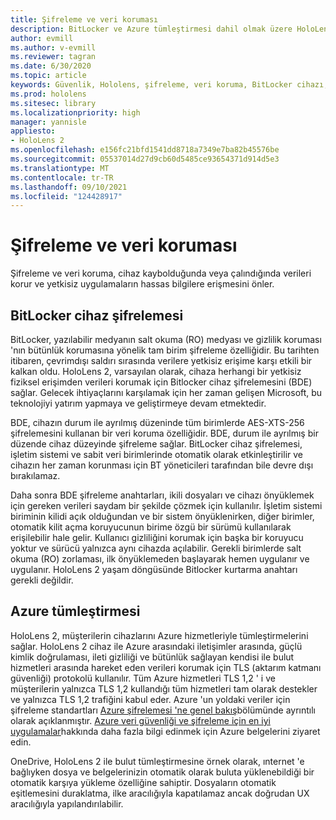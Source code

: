 ```yaml
---
title: Şifreleme ve veri koruması
description: BitLocker ve Azure tümleştirmesi dahil olmak üzere HoloLens 2 cihazda şifreleme ve veri koruması hakkında bilgi edinin.
author: evmill
ms.author: v-evmill
ms.reviewer: tagran
ms.date: 6/30/2020
ms.topic: article
keywords: Güvenlik, Hololens, şifreleme, veri koruma, BitLocker cihazı, BitLocker, BitLocker, BitLocker şifrelemesi, Azure tümleştirmesi,
ms.prod: hololens
ms.sitesec: library
ms.localizationpriority: high
manager: yannisle
appliesto:
- HoloLens 2
ms.openlocfilehash: e156fc21bfd1541dd8718a7349e7ba82b45576be
ms.sourcegitcommit: 05537014d27d9cb60d5485ce93654371d914d5e3
ms.translationtype: MT
ms.contentlocale: tr-TR
ms.lasthandoff: 09/10/2021
ms.locfileid: "124428917"
---
```

# <a name="encryption-and-data-protection"></a>Şifreleme ve veri koruması

Şifreleme ve veri koruma, cihaz kaybolduğunda veya çalındığında verileri korur ve yetkisiz uygulamaların hassas bilgilere erişmesini önler.

## <a name="bitlocker-device-encryption"></a>BitLocker cihaz şifrelemesi

BitLocker, yazılabilir medyanın salt okuma (RO) medyası ve gizlilik koruması 'nın bütünlük korumasına yönelik tam birim şifreleme özelliğidir.  Bu tarihten itibaren, çevrimdışı saldırı sırasında verilere yetkisiz erişime karşı etkili bir kalkan oldu. HoloLens 2, varsayılan olarak, cihaza herhangi bir yetkisiz fiziksel erişimden verileri korumak için Bitlocker cihaz şifrelemesini (BDE) sağlar. Gelecek ihtiyaçlarını karşılamak için her zaman gelişen Microsoft, bu teknolojiyi yatırım yapmaya ve geliştirmeye devam etmektedir.

BDE, cihazın durum ile ayrılmış düzeninde tüm birimlerde AES-XTS-256 şifrelemesini kullanan bir veri koruma özelliğidir. BDE, durum ile ayrılmış bir düzende cihaz düzeyinde şifreleme sağlar. BitLocker cihaz şifrelemesi, işletim sistemi ve sabit veri birimlerinde otomatik olarak etkinleştirilir ve cihazın her zaman korunması için BT yöneticileri tarafından bile devre dışı bırakılamaz.

Daha sonra BDE şifreleme anahtarları, ikili dosyaları ve cihazı önyüklemek için gereken verileri saydam bir şekilde çözmek için kullanılır. İşletim sistemi biriminin kilidi açık olduğundan ve bir sistem önyüklenirken, diğer birimler, otomatik kilit açma koruyucunun birime özgü bir sürümü kullanılarak erişilebilir hale gelir. Kullanıcı gizliliğini korumak için başka bir koruyucu yoktur ve sürücü yalnızca aynı cihazda açılabilir. Gerekli birimlerde salt okuma (RO) zorlaması, ilk önyüklemeden başlayarak hemen uygulanır ve uygulanır. HoloLens 2 yaşam döngüsünde Bitlocker kurtarma anahtarı gerekli değildir.

## <a name="azure-integration"></a>Azure tümleştirmesi 

HoloLens 2, müşterilerin cihazlarını Azure hizmetleriyle tümleştirmelerini sağlar. HoloLens 2 cihaz ile Azure arasındaki iletişimler arasında, güçlü kimlik doğrulaması, ileti gizliliği ve bütünlük sağlayan kendisi ile bulut hizmetleri arasında hareket eden verileri korumak için TLS (aktarım katmanı güvenliği) protokolü kullanılır. Tüm Azure hizmetleri TLS 1,2 ' i ve müşterilerin yalnızca TLS 1,2 kullandığı tüm hizmetleri tam olarak destekler ve yalnızca TLS 1,2 trafiğini kabul eder. Azure 'un yoldaki veriler için şifreleme standartları [Azure şifrelemesi 'ne genel bakış](/azure/security/fundamentals/encryption-overview)bölümünde ayrıntılı olarak açıklanmıştır. [Azure veri güvenliği ve şifreleme için en iyi uygulamalar](/azure/security/fundamentals/data-encryption-best-practices)hakkında daha fazla bilgi edinmek için Azure belgelerini ziyaret edin. 

OneDrive, HoloLens 2 ile bulut tümleştirmesine örnek olarak, ınternet 'e bağlıyken dosya ve belgelerinizin otomatik olarak buluta yüklenebildiği bir otomatik karşıya yükleme özelliğine sahiptir. Dosyaların otomatik eşitlemesini duraklatma, ilke aracılığıyla kapatılamaz ancak doğrudan UX aracılığıyla yapılandırılabilir. 
